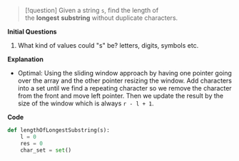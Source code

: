 >[!question]
>Given a string `s`, find the length of the **longest** **substring** without duplicate characters.

**Initial Questions**
1. What kind of values could "s" be? letters, digits, symbols etc.

**Explanation**
- Optimal: Using the sliding window approach by having one pointer going over the array and the other pointer resizing the window. Add characters into a set until we find a repeating character so we remove the character from the front and move left pointer. Then we update the result by the size of the window which is always `r - l + 1`.

**Code**
```Python
def lengthOfLongestSubstring(s):
	l = 0
	res = 0
	char_set = set()
```
